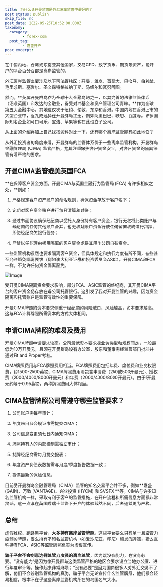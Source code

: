 ```yaml
---
title: 为什么说开曼监管是外汇离岸监管中最好的？
post_status: publish
skip_file: no
post_date: 2022-05-26T10:52:00.000Z
taxonomy:
  category:
        - forex-com
  post_tag:
        - 嘉盛开户
post_excerpt: 
---
```

在中国内地、台湾或东南亚其他国家，交易CFD、数字货币、期货等资产，能开户的平台百分百都是离岸监管的。

外汇离岸监管主要涉及以下司法管辖区：开曼、维京、百慕大、巴哈马、伯利兹、毛里求斯、塞舌尔、圣文森特格拉纳丁斯、马绍尔和瓦努阿图。

然而，**英属开曼群岛作为全球十大金融岛屿之一，以其完善的法律监管体系（沿袭英国）和发达的金融业，备受对冲基金和资产管理公司青睐。**作为全球第五大金融中心，其地位仅次于纽约、伦敦、东京和香港。中国内地在香港上市的大型企业中，近九成选择在开曼群岛注册，例如阿里巴巴、联想、百度等。许多国际知名企业如可口可乐、宝洁、苹果等也在此设立子公司。

从上面的介绍再加上自己找找资料对比一下，还有哪个离岸监管能有如此地位？

从外汇投资者的角度来看，开曼群岛的监管体系优于一些离岸监管机构。开曼群岛金融管理局 (CIMA) 监管严格，尤其注重保护客户资金安全，对客户资金的隔离保管有着严格的要求。

## 开曼CIMA监管媲美英国FCA

**在保障客户资金方面，开曼CIMA与英国金融行为监管局 (FCA) 有许多相似之处，**例如：

1. 严格规定客户资产账户的命名规则，确保资金存放于客户名下；

1. 定期对客户资金账户进行每日清算和对账；

1. 通过书面协议确保经纪商以受托人身份持有客户资金，银行无权将此类账户与经纪商的任何其他账户合并，也无权对账户资金行使任何留置权或进行扣押，即使经纪商欠银行债务；

1. 严禁以任何理由挪用隔离的客户资金或将其用作公司自有资金。

一些监管机构虽然也要求隔离客户资金，但具体规定和执行力度有所不同，有些甚至允许豁免隔离要求（例如澳大利亚证券和投资委员会ASIC）。开曼CIMA和FCA一样，不允许任何资金隔离豁免。

![Image](https://prod-files-secure.s3.us-west-2.amazonaws.com/39ed1227-6d7d-4570-be36-9ccd4a2c4241/bd849744-3fcb-4a37-8312-357962c8f065/image.png?X-Amz-Algorithm=AWS4-HMAC-SHA256&X-Amz-Content-Sha256=UNSIGNED-PAYLOAD&X-Amz-Credential=ASIAZI2LB466XES7FGGO%2F20250820%2Fus-west-2%2Fs3%2Faws4_request&X-Amz-Date=20250820T041359Z&X-Amz-Expires=3600&X-Amz-Security-Token=IQoJb3JpZ2luX2VjEIT%2F%2F%2F%2F%2F%2F%2F%2F%2F%2FwEaCXVzLXdlc3QtMiJIMEYCIQCGgjK1E%2BEnT2SPH%2Bl7klSBEZwAN5KFR%2FPff8Las5odBwIhAIbAGunkahDnzSD%2BEBn%2F4LfaDjNs8iiFaAjdCPN6t4g%2FKogECM3%2F%2F%2F%2F%2F%2F%2F%2F%2F%2FwEQABoMNjM3NDIzMTgzODA1IgzWLd6GpML5H1bR3IAq3AMVXk5o7eMiXmj6UxVxEEBjUX7Q9haqFOPupWdrTF29GPsWomOI1G9Fnm51mxXBMWm7kGf1W%2BPuMWH6K5I5MvBNM2X3uWs7ezVx042u2HFDzb3MbIH%2BWCtECWgRheJV0jUr%2ButDUeMRhHQbe2czIBga6h4m4VL63Z3XDPfwYoPWtz4PLGc7kEaYwD1pvr8av8bc5kbyjEmy9vDpWbym7zwUp3jNMZBCuI%2BJabwXy2ZmycpEM%2FoIIL16wfdZJMraEQfNPAofqKNw0JNCnkMrPrDNRr6U%2Ff8m4Vz%2FYZdJg4uvIvQt47Zh%2FoQwVlARZYvKbl3rarnBFRGUkLDsOzDMxocyM7Jq3RVuqnDUuqrXXI8klDZvNEo7YMomNuuIGCL0m6NXdNOcf9%2BnYKtvtbDyUNytAd%2BCHBgcGW7VWbAOSnBBcPCLx%2B%2F%2F14%2BK%2BB%2FHQVM%2FW9jo2nkxV03f8DXbM9cqmy31bRGSgGMnECqJ2gZNhgSrj55qJSSwJfrw2PqolDE8Q3pdTziWxZdhYmOhu%2BhOhZAywPLUlypPd5xmBC3%2B5NIXYYWFPKgpByJU8Kpn9zAg3rC9YmES%2BqTfLAany0uXe5cvWTiUfik7t8RlLPjXBQnyflI7IlYi293SAr1jljDyiZXFBjqkAat9iQjRgsdEx1InIYjtjxmckyrOEWlbUM83%2BswSOhXTUa1PzIjvkxnlOvDF85OsNz7RGAzKZy2T4svReWGyjWvwA%2Flb6oD8ETb92TtzvAC2BkUr%2BoYTPQe7MSgEhyyGWYZ1lOcol%2FcK7riTiRvo4OLIXOxMdm9hFyEKWOYOwQqm20P%2FuPESErQpYslibZxyeCpvMVMsEe37F6xNQWdcilbJ0ta8&X-Amz-Signature=e42541862375bd13cbaff0208d53868fd362139dabd1489a6e99f54c48c86a86&X-Amz-SignedHeaders=host&x-amz-checksum-mode=ENABLED&x-id=GetObject)

受开曼CIMA隔离资金要求影响，部分FCA、ASIC监管的经纪商，其开曼CIMA平台的客户资金仍存放在母公司托管银行。这引发了我对开曼监管的兴趣，因为资金隔离和托管账户是监管有效性的重要保障。

开曼CIMA牌照的资本要求侧重于经纪商的风险敞口，风险越高，资本要求越高。这与FCA计算牌照所需资本的方式大体相同。

## **申请CIMA牌照的难易及费用**

开曼CIMA牌照申请要求较高。公司最低资本要求视业务类型和规模而定，一般最低为10万开曼元，且须在开曼群岛设有办公室，股东和董事需经监管部门批准并通过Fit and Proper考核。

CIMA牌照费用与FCA牌照费用相当。FCA牌照费用包括年费、席位费和业务权限费，约1500-2500英镑。CIMA牌照费用则包含申请费（250或500开曼元）、授权费（2000/4000/8000开曼元）和年费（2000/4000/8000开曼元）。由于1开曼元约等于0.95英镑，两种牌照费用大体相当。

## CIMA监管牌照公司需遵守哪些监管要求？

1. 公司账户需每年审计；

1. 年度账目及合规证书需提交CIMA；

1. 公司信息变更须七日内通知CIMA；

1. 牌照持有人的内部控制需独立审计；

1. 持牌经纪商需每月提交报表；

1. 年度资产负债表数据需与月度/季度报告数据一致；

1. 提供最新的保险信息。

目前受开曼群岛金融管理局（CIMA）监管的知名交易平台并不多，例如**嘉盛 (GAIN)、万致 (VANTAGE)、兴业投资 (HYCM) 和 SVSFX **等。CIMA与许多知名监管机构一样，采取有利于客户的监管措施，在开户流程和所需信息方面都非常灵活。这一点与在英国或瑞士监管下开户的体验截然不同，后者通常更为严格。

## 总结

虚假维权、跑路黑平台，**大多持有离岸监管牌照**。这些平台要么只有单一且监管力度弱的牌照，要么持有不知名监管机构（如爱沙尼亚、印尼）颁发的牌照，要么宣称持有FCA、ASIC等监管牌照但实为虚假宣传。

**骗子平台不会刻意选择监管力度强的离岸监管**，因为既没有能力，也没有必要。“没有能力”是因为像开曼群岛这类监管严格的地区会要求设立当地办公室、进行年度审计等，操作起来非常麻烦；“没有必要”是因为国内很多人对外汇交易不了解，他们不会辨别监管机构的真伪，骗子平台无论宣传什么监管牌照，他们都会轻易相信，根本不在乎这些离岸监管机构所在的岛国名气大小。